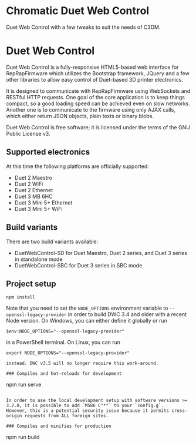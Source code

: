 # Chromatic Duet Web Control

Duet Web Control with a few tweaks to suit the needs of C3DM.

# Duet Web Control

Duet Web Control is a fully-responsive HTML5-based web interface for RepRapFirmware which utilizes the Bootstrap framework, JQuery and a few other libraries to allow easy control of Duet-based 3D printer electronics.

It is designed to communicate with RepRapFirmware using WebSockets and RESTful HTTP requests. One goal of the core application is to keep things compact, so a good loading speed can be achieved even on slow networks. Another one is to communicate to the firmware using only AJAX calls, which either return JSON objects, plain texts or binary blobs.

Duet Web Control is free software; it is licensed under the terms of the GNU Public License v3.

## Supported electronics

At this time the following platforms are officially supported:

* Duet 2 Maestro
* Duet 2 WiFi
* Duet 2 Ethernet
* Duet 3 MB 6HC
* Duet 3 Mini 5+ Ethernet
* Duet 3 Mini 5+ WiFi

## Build variants

There are two build variants available:

* DuetWebControl-SD for Duet Maestro, Duet 2 series, and Duet 3 series in standalone mode
* DuetWebControl-SBC for Duet 3 series in SBC mode

## Project setup

```
npm install
```

Note that you need to set the `NODE_OPTIONS` environment variable to `--openssl-legacy-provider` in order to build DWC 3.4 and older with a recent Node version.
On Windows, you can either define it globally or run

```
$env:NODE_OPTIONS="--openssl-legacy-provider"
```

in a PowerShell terminal. On Linux, you can run

```
export NODE_OPTIONS="--openssl-legacy-provider"

instead. DWC v3.5 will no longer require this work-around.

### Compiles and hot-reloads for development

```
npm run serve
```

In order to use the local development setup with software versions >= 3.2.0, it is possible to add `M586 C"*"` to your `config.g`.
However, this is a potential security issue because it permits cross-origin requests from ALL foreign sites.

### Compiles and minifies for production

```
npm run build
```
